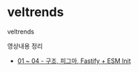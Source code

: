 # veltrends
veltrends

영상내용 정리
- [01 ~ 04 - 구조, 피그마, Fastify + ESM Init](https://github.com/kevinkim910408/Today-I-Learn/blob/main/Veltrends/01-04.md)
